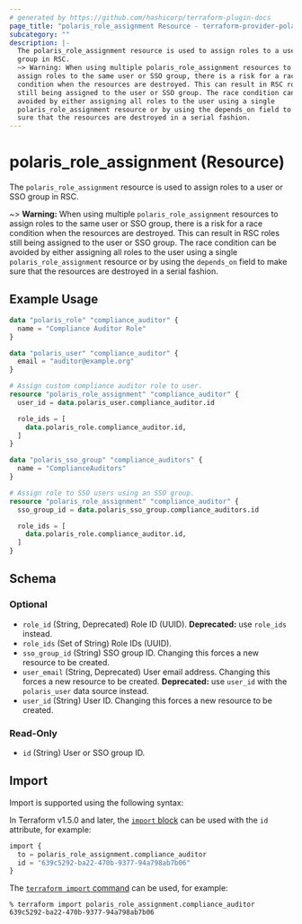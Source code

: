 ```yaml
---
# generated by https://github.com/hashicorp/terraform-plugin-docs
page_title: "polaris_role_assignment Resource - terraform-provider-polaris"
subcategory: ""
description: |-
  The polaris_role_assignment resource is used to assign roles to a user or SSO
  group in RSC.
  ~> Warning: When using multiple polaris_role_assignment resources to
  assign roles to the same user or SSO group, there is a risk for a race
  condition when the resources are destroyed. This can result in RSC roles
  still being assigned to the user or SSO group. The race condition can be
  avoided by either assigning all roles to the user using a single
  polaris_role_assignment resource or by using the depends_on field to make
  sure that the resources are destroyed in a serial fashion.
---
```


# polaris_role_assignment (Resource)

The `polaris_role_assignment` resource is used to assign roles to a user or SSO
group in RSC.

~> **Warning:** When using multiple `polaris_role_assignment` resources to
   assign roles to the same user or SSO group, there is a risk for a race
   condition when the resources are destroyed. This can result in RSC roles
   still being assigned to the user or SSO group. The race condition can be
   avoided by either assigning all roles to the user using a single
   `polaris_role_assignment` resource or by using the `depends_on` field to make
   sure that the resources are destroyed in a serial fashion.

## Example Usage

```terraform
data "polaris_role" "compliance_auditor" {
  name = "Compliance Auditor Role"
}

data "polaris_user" "compliance_auditor" {
  email = "auditor@example.org"
}

# Assign custom compliance auditor role to user.
resource "polaris_role_assignment" "compliance_auditor" {
  user_id = data.polaris_user.compliance_auditor.id

  role_ids = [
    data.polaris_role.compliance_auditor.id,
  ]
}

data "polaris_sso_group" "compliance_auditors" {
  name = "ComplianceAuditors"
}

# Assign role to SSO users using an SSO group.
resource "polaris_role_assignment" "compliance_auditor" {
  sso_group_id = data.polaris_sso_group.compliance_auditors.id

  role_ids = [
    data.polaris_role.compliance_auditor.id,
  ]
}
```

<!-- schema generated by tfplugindocs -->
## Schema

### Optional

- `role_id` (String, Deprecated) Role ID (UUID). **Deprecated:** use `role_ids` instead.
- `role_ids` (Set of String) Role IDs (UUID).
- `sso_group_id` (String) SSO group ID. Changing this forces a new resource to be created.
- `user_email` (String, Deprecated) User email address. Changing this forces a new resource to be created. **Deprecated:** use `user_id` with the `polaris_user` data source instead.
- `user_id` (String) User ID. Changing this forces a new resource to be created.

### Read-Only

- `id` (String) User or SSO group ID.

## Import

Import is supported using the following syntax:

In Terraform v1.5.0 and later, the [`import` block](https://developer.hashicorp.com/terraform/language/import) can be used with the `id` attribute, for example:

```terraform
import {
  to = polaris_role_assignment.compliance_auditor
  id = "639c5292-ba22-470b-9377-94a798ab7b06"
}
```

The [`terraform import` command](https://developer.hashicorp.com/terraform/cli/commands/import) can be used, for example:

```shell
% terraform import polaris_role_assignment.compliance_auditor 639c5292-ba22-470b-9377-94a798ab7b06
```
